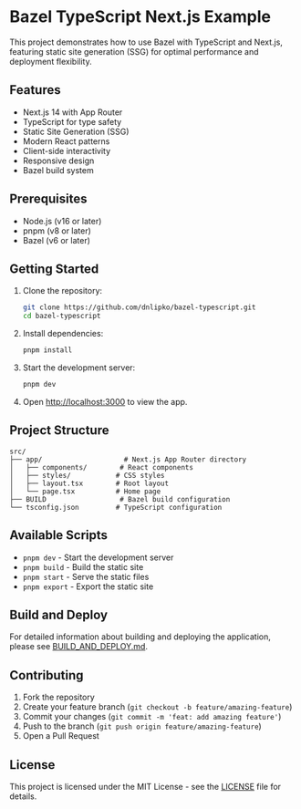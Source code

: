 # Bazel TypeScript Next.js Example

This project demonstrates how to use Bazel with TypeScript and Next.js, featuring static site generation (SSG) for optimal performance and deployment flexibility.

## Features

- Next.js 14 with App Router
- TypeScript for type safety
- Static Site Generation (SSG)
- Modern React patterns
- Client-side interactivity
- Responsive design
- Bazel build system

## Prerequisites

- Node.js (v16 or later)
- pnpm (v8 or later)
- Bazel (v6 or later)

## Getting Started

1. Clone the repository:
   ```bash
   git clone https://github.com/dnlipko/bazel-typescript.git
   cd bazel-typescript
   ```

2. Install dependencies:
   ```bash
   pnpm install
   ```

3. Start the development server:
   ```bash
   pnpm dev
   ```

4. Open [http://localhost:3000](http://localhost:3000) to view the app.

## Project Structure

```
src/
├── app/                    # Next.js App Router directory
│   ├── components/        # React components
│   ├── styles/           # CSS styles
│   ├── layout.tsx        # Root layout
│   └── page.tsx          # Home page
├── BUILD                  # Bazel build configuration
└── tsconfig.json         # TypeScript configuration
```

## Available Scripts

- `pnpm dev` - Start the development server
- `pnpm build` - Build the static site
- `pnpm start` - Serve the static files
- `pnpm export` - Export the static site

## Build and Deploy

For detailed information about building and deploying the application, please see [BUILD_AND_DEPLOY.md](BUILD_AND_DEPLOY.md).

## Contributing

1. Fork the repository
2. Create your feature branch (`git checkout -b feature/amazing-feature`)
3. Commit your changes (`git commit -m 'feat: add amazing feature'`)
4. Push to the branch (`git push origin feature/amazing-feature`)
5. Open a Pull Request

## License

This project is licensed under the MIT License - see the [LICENSE](LICENSE) file for details.